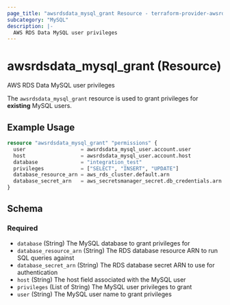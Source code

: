 ```yaml
---
page_title: "awsrdsdata_mysql_grant Resource - terraform-provider-awsrdsdata"
subcategory: "MySQL"
description: |-
  AWS RDS Data MySQL user privileges
---
```


# awsrdsdata_mysql_grant (Resource)

AWS RDS Data MySQL user privileges

The `awsrdsdata_mysql_grant` resource is used to grant privileges for **existing** MySQL users.

## Example Usage

```terraform
resource "awsrdsdata_mysql_grant" "permissions" {
  user                  = awsrdsdata_mysql_user.account.user
  host                  = awsrdsdata_mysql_user.account.host
  database              = "integration_test"
  privileges            = ["SELECT", "INSERT", "UPDATE"]
  database_resource_arn = aws_rds_cluster.default.arn
  database_secret_arn   = aws_secretsmanager_secret.db_credentials.arn
}
```

<!-- schema generated by tfplugindocs -->
## Schema

### Required

- `database` (String) The MySQL database to grant privileges for
- `database_resource_arn` (String) The RDS database resource ARN to run SQL queries against
- `database_secret_arn` (String) The RDS database secret ARN to use for authentication
- `host` (String) The host field associated with the MySQL user
- `privileges` (List of String) The MySQL user privileges to grant
- `user` (String) The MySQL user name to grant privileges
